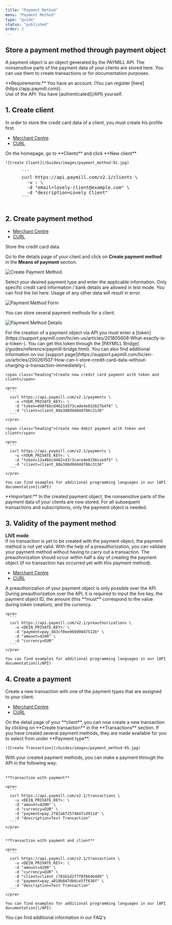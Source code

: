 ```yaml
---
title: "Payment Method"
menu: "Payment Method"
type: "guide"
status: "published"
order: 3
---
```


## Store a payment method through payment object

A payment object is an object generated by the PAYMILL API. The nonsensitive parts of the payment data of your clients are stored here. You can use them to create transactions or for documentation purposes.

<p class="important">
<span class="heading">**Requirements:**</span>
You have an account. (You can register [here](https://app.paymill.com)).
<br>
Use of the API: You have [authenticated](/API) yourself.
</p>


## 1. Create client

In order to store the credit card data of a client, you must create his profile first.

<ul class="nav nav-tabs" role="tablist">
  <li class="active"><a href="#create-client-mc" role="tab" data-toggle="tab">Merchant Centre</a></li>
  <li><a href="#create-client-curl" role="tab" data-toggle="tab">CURL</a></li>
</ul>


<div class="tab-content">
  <div class="tab-pane active" id="create-client-mc">
    On the homepage, go to **Clients** and click **New client**

    ![Create Client](/Guides/images/payment_method-01.jpg)
  </div>

  <div class="tab-pane" id="create-client-curl">
    <pre>
      ```
      curl https://api.paymill.com/v2.1/clients \
        -u <YOUR_PRIVATE_KEY>: \
        -d "email=lovely-client@example.com" \
        -d "description=Lovely Client"
      ```
    </pre>
  </div>
</div>


## 2. Create payment method

<ul class="nav nav-tabs" role="tablist">
  <li class="active"><a href="#create-payment-method-mc" role="tab" data-toggle="tab">Merchant Centre</a></li>
  <li><a href="#create-payment-method-curl" role="tab" data-toggle="tab">CURL</a></li>
</ul>

<div class="tab-content">
  <div class="tab-pane active" id="create-payment-method-mc">
  Store the credit card data.

  Go to the details page of your client and click on **Create payment method** in the **Means of payment** section.


  ![Create Payment Method](/Guides/images/payment_method-02.jpg)

  Select your desired payment type and enter the applicable information. Only specific credit card information / bank details are allowed in test mode. You can find the list here. Usage of any other data will result in error.

  ![Payment Method Form](/Guides/images/payment_method-03.jpg)

  You can store several payment methods for a client.

  ![Payment Method Details](/Guides/images/payment_method-04.jpg)  
  </div>

  <div class="tab-pane" id="create-payment-method-curl">
    For the creation of a payment object via API you must enter a [token](https://support.paymill.com/hc/en-us/articles/201805608-What-exactly-is-a-token-). You can get this token through the [PAYMILL Bridge](/guides/reference/paymill-bridge.html). You can also find additional information on our [support page](https://support.paymill.com/hc/en-us/articles/200261507-How-can-I-store-credit-card-data-without-charging-a-transaction-immediately-).




    <span class="heading">Create new credit card payment with token and client</span>

    <pre>
      ```
      curl https://api.paymill.com/v2.1/payments \
        -u <YOUR_PRIVATE_KEY>: \
        -d "token=098f6bcd4621d373cade4e832627b4f6" \
        -d "client=client_88a388d9dd48f86c3136"
      ```
    </pre>

    <span class="heading">Create new debit payment with token and client</span>

    <pre>
      ```
      curl https://api.paymill.com/v2.1/payments \
        -u <YOUR_PRIVATE_KEY>: \
        -d "token=12a46bcd462sd3r3care4e8336ssb4f5" \
        -d "client=client_88a388d9dd48f86c3136"
      ```
    </pre>  

    You can find examples for additional programming languages in our [API documentation](/API)

  </div>
</div>


<p class="important">
**Important:**
In the created payment object, the nonsensitive parts of the payment data of your clients are now stored. For all subsequent transactions and subscriptions, only the payment object is needed.
</p>


## 3. Validity of the payment method


**LIVE mode**
<br>
If no transaction is yet to be created with the payment object, the payment method is not yet valid. With the help of a preauthorization, you can validate your payment method without having to carry out a transaction. The preauthorization should occur within half a day of creating the payment object (if no transaction has occurred yet with this payment method).

<ul class="nav nav-tabs" role="tablist">
  <li class="active"><a href="#pm-validity-mc" role="tab" data-toggle="tab">Merchant Centre</a></li>
  <li><a href="#pm-validity-curl" role="tab" data-toggle="tab">CURL</a></li>
</ul>


<div class="tab-content">
  <div class="tab-pane active" id="pm-validity-mc">
    A preauthorization of your payment object is only possible over the API.
  </div>

  <div class="tab-pane" id="pm-validity-curl">
    During preauthorization over the API, it is required to input the live key, the payment object ID, the amount (this **must** correspond to the value during token creation), and the currency.


    <pre>
      ```
      curl https://api.paymill.com/v2.1/preauthorizations \
        -u <DEIN_PRIVATE_KEY>: \
        -d "payment=pay_d43cf0ee969d9847512b" \
        -d "amount=4200" \
        -d "currency=EUR"
      ```
    </pre>

    You can find examples for additional programming languages in our [API documentation](/API)
  </div>
</div>



## 4. Create a payment

Create a new transaction with one of the payment types that are assigned to your client.

<ul class="nav nav-tabs" role="tablist">
  <li class="active"><a href="#create-payment-mc" role="tab" data-toggle="tab">Merchant Centre</a></li>
  <li><a href="#create-payment-curl" role="tab" data-toggle="tab">CURL</a></li>
</ul>


<div class="tab-content">
  <div class="tab-pane active" id="create-payment-mc">
    On the detail page of your **client**, you can now create a new transaction by clicking on **Create transaction** in the **Transactions** section. If you have created several payment methods, they are made available for you to select from under **Payment type**.

    ![Create Transaction](/Guides/images/payment_method-05.jpg)
  </div>

  <div class="tab-pane" id="create-payment-curl">
    With your created payment methods, you can make a payment through the API in the following way:
    <br><br>

    **Transaction with payment**

    <pre>
      ```
      curl https://api.paymill.com/v2.1/transactions \
        -u <DEIN_PRIVATE_KEY>: \
        -d "amount=4200" \
        -d "currency=EUR" \
        -d "payment=pay_2f82a672574647cd911d" \
        -d "description=Test Transaction"
      ```
    </pre>


    **Transaction with payment and client**

    <pre>
      ```
      curl https://api.paymill.com/v2.1/transactions \
        -u <DEIN_PRIVATE_KEY>: \
        -d "amount=4200" \
        -d "currency=EUR" \
        -d "client=client_c781b1d2f7f0f664b4d9" \
        -d "payment=pay_a818b847db6ce5ff636f" \
        -d "description=Test Transaction"
      ```
    </pre>

    You can find examples for additional programming languages in our [API documentation](/API)
  </div>
</div>


<p class="info">
You can find additional information in our FAQ's
</p>
